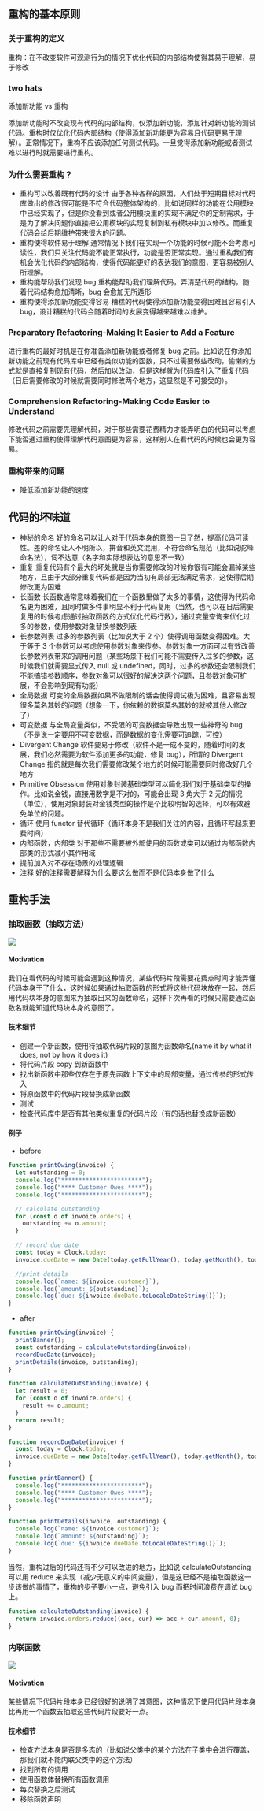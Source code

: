 ## 重构的基本原则

### 关于重构的定义

重构：在不改变软件可观测行为的情况下优化代码的内部结构使得其易于理解，易于修改

### two hats

添加新功能 vs 重构

添加新功能时不改变现有代码的内部结构，仅添加新功能，添加针对新功能的测试代码。重构时仅优化代码内部结构（使得添加新功能更为容易且代码更易于理解）。正常情况下，重构不应该添加任何测试代码。一旦觉得添加新功能或者测试难以进行时就需要进行重构。

### 为什么需要重构？

- 重构可以改善既有代码的设计
  由于各种各样的原因，人们处于短期目标对代码库做出的修改很可能是不符合代码整体架构的，比如说同样的功能在公用模块中已经实现了，但是你没看到或者公用模块里的实现不满足你的定制需求，于是为了解决问题你直接把公用模块的实现复制到私有模块中加以修改。而重复代码会给后期维护带来很大的问题。
- 重构使得软件易于理解
  通常情况下我们在实现一个功能的时候可能不会考虑可读性，我们只关注代码能不能正常执行，功能是否正常实现。通过重构我们有机会优化代码的内部结构，使得代码能更好的表达我们的意图，更容易被别人所理解。
- 重构能帮助我们发现 bug
  重构能帮助我们理解代码，弄清楚代码的结构，随着代码结构愈加清晰，bug 会愈加无所遁形
- 重构使得添加新功能变得容易
  糟糕的代码使得添加新功能变得困难且容易引入 bug，设计糟糕的代码会随着时间的发展变得越来越难以维护。

### Preparatory Refactoring-Making It Easier to Add a Feature

进行重构的最好时机是在你准备添加新功能或者修复 bug 之前。比如说在你添加新功能之前现有代码库中已经有类似功能的函数，只不过需要做些改动，偷懒的方式就是直接复制现有代码，然后加以改动，但是这样就为代码库引入了重复代码（日后需要修改的时候就需要同时修改两个地方，这显然是不可接受的）。

### Comprehension Refactoring-Making Code Easier to Understand

修改代码之前需要先理解代码，对于那些需要花费精力才能弄明白的代码可以考虑下能否通过重构使得理解代码意图更为容易，这样别人在看代码的时候也会更为容易。

### 重构带来的问题

- 降低添加新功能的速度

## 代码的坏味道

- 神秘的命名
  好的命名可以让人对于代码本身的意图一目了然，提高代码可读性。差的命名让人不明所以，拼音和英文混用，不符合命名规范（比如说驼峰命名法），词不达意（名字和实际想表达的意思不一致）
- 重复
  重复代码有个最大的坏处就是当你需要修改的时候你很有可能会漏掉某些地方，且由于大部分重复代码都是因为当初有局部无法满足需求，这使得后期修改更为困难
- 长函数
  长函数通常意味着我们在一个函数里做了太多的事情，这使得为代码命名更为困难，且同时做多件事明显不利于代码复用（当然，也可以在日后需要复用的时候考虑通过抽取函数的方式优化代码行数），通过变量查询来优化过多的参数，使用参数对象替换参数列表
- 长参数列表
  过多的参数列表（比如说大于 2 个）使得调用函数变得困难。大于等于 3 个参数可以考虑使用参数对象来传参。参数对象一方面可以有效改善长参数列表带来的调用问题（某些场景下我们可能不需要传入过多的参数，这时候我们就需要显式传入 null 或 undefined，同时，过多的参数还会限制我们不能搞错参数顺序，参数对象可以很好的解决这两个问题，且参数对象可扩展，不会影响到现有功能）
- 全局数据
  可变的全局数据如果不做限制的话会使得调试极为困难，且容易出现很多莫名其妙的问题（想象一下，你依赖的数据莫名其妙的就被其他人修改了）
- 可变数据
  与全局变量类似，不受限的可变数据会导致出现一些神奇的 bug（不是说一定要用不可变数据，而是数据的变化需要可追踪，可控）
- Divergent Change
  软件要易于修改（软件不是一成不变的，随着时间的发展，我们必然需要为软件添加更多的功能，修复 bug），所谓的 Divergent Change 指的就是每次我们需要修改某个地方的时候可能需要同时修改好几个地方
- Primitive Obsession
  使用对象封装基础类型可以简化我们对于基础类型的操作。比如说金钱，直接用数字是不对的，可能会出现 3 角大于 2 元的情况（单位），使用对象封装对金钱类型的操作是个比较明智的选择，可以有效避免单位的问题。
- 循环
  使用 functor 替代循环（循环本身不是我们关注的内容，且循环写起来更费时间）
- 内部函数，内部类
  对于那些不需要被外部使用的函数或类可以通过内部函数内部类的形式减小其作用域
- 提前加入对不存在场景的处理逻辑
- 注释
  好的注释需要解释为什么要这么做而不是代码本身做了什么

## 重构手法

### 抽取函数（抽取方法）

![](../assets/2020-09-29-16-45-28.png)

#### Motivation

我们在看代码的时候可能会遇到这种情况，某些代码片段需要花费点时间才能弄懂代码本身干了什么，这时候如果通过抽取函数的形式将这些代码块放在一起，然后用代码块本身的意图来为抽取出来的函数命名，这样下次再看的时候只需要通过函数名就能知道代码块本身的意图了。

#### 技术细节

- 创建一个新函数，使用待抽取代码片段的意图为函数命名(name it by what
  it does, not by how it does it)
- 将代码片段 copy 到新函数中
- 找出新函数中那些仅存在于原先函数上下文中的局部变量，通过传参的形式传入
- 将原函数中的代码片段替换成新函数
- 测试
- 检查代码库中是否有其他类似重复的代码片段（有的话也替换成新函数）

#### 例子

- before

```js
function printOwing(invoice) {
  let outstanding = 0;
  console.log("***********************");
  console.log("**** Customer Owes ****");
  console.log("***********************");

  // calculate outstanding
  for (const o of invoice.orders) {
    outstanding += o.amount;
  }

  // record due date
  const today = Clock.today;
  invoice.dueDate = new Date(today.getFullYear(), today.getMonth(), today.getDate());

  //print details
  console.log(`name: ${invoice.customer}`);
  console.log(`amount: ${outstanding}`);
  console.log(`due: ${invoice.dueDate.toLocaleDateString()}`);
}
```

- after

```js
function printOwing(invoice) {
  printBanner();
  const outstanding = calculateOutstanding(invoice);
  recordDueDate(invoice);
  printDetails(invoice, outstanding);
}

function calculateOutstanding(invoice) {
  let result = 0;
  for (const o of invoice.orders) {
    result += o.amount;
  }
  return result;
}

function recordDueDate(invoice) {
  const today = Clock.today;
  invoice.dueDate = new Date(today.getFullYear(), today.getMonth(), today.getDate());
}

function printBanner() {
  console.log("***********************");
  console.log("**** Customer Owes ****");
  console.log("***********************");
}

function printDetails(invoice, outstanding) {
  console.log(`name: ${invoice.customer}`);
  console.log(`amount: ${outstanding}`);
  console.log(`due: ${invoice.dueDate.toLocaleDateString()}`);
}
```

当然，重构过后的代码还有不少可以改进的地方，比如说 calculateOutstanding 可以用 reduce 来实现（减少无意义的中间变量），但是这已经不是抽取函数这一步该做的事情了，重构的步子要小一点，避免引入 bug 而把时间浪费在调试 bug 上。

```js
function calculateOutstanding(invoice) {
  return invoice.orders.reduce((acc, cur) => acc + cur.amount, 0);
}
```

### 内联函数

![](../assets/2020-09-29-17-57-37.png)

#### Motivation

某些情况下代码片段本身已经很好的说明了其意图，这种情况下使用代码片段本身比再用一个函数去抽取这些代码片段要好一点。

#### 技术细节

- 检查方法本身是否是多态的（比如说父类中的某个方法在子类中会进行覆盖，那我们就不能内联父类中的这个方法）
- 找到所有的调用
- 使用函数体替换所有函数调用
- 每次替换之后测试
- 移除函数声明

